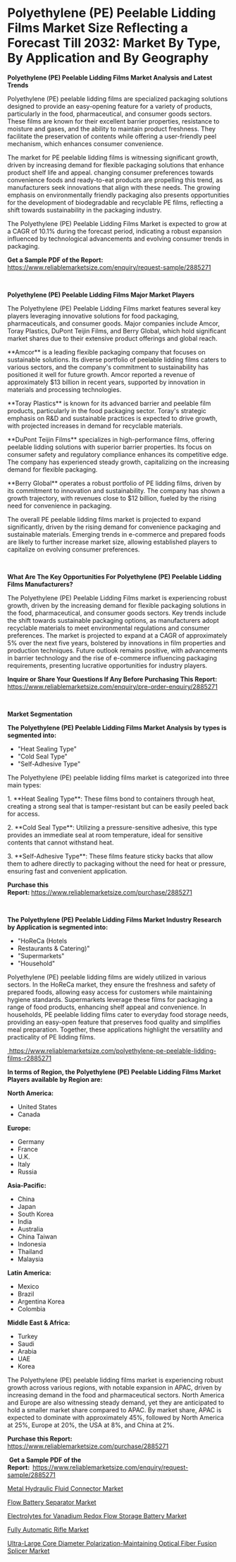 <p><h1>Polyethylene (PE) Peelable Lidding Films Market Size Reflecting a Forecast Till 2032: Market By Type, By Application and By Geography</h1></p><p><strong>Polyethylene (PE) Peelable Lidding Films Market Analysis and Latest Trends</strong></p>
<p><p>Polyethylene (PE) peelable lidding films are specialized packaging solutions designed to provide an easy-opening feature for a variety of products, particularly in the food, pharmaceutical, and consumer goods sectors. These films are known for their excellent barrier properties, resistance to moisture and gases, and the ability to maintain product freshness. They facilitate the preservation of contents while offering a user-friendly peel mechanism, which enhances consumer convenience.</p><p>The market for PE peelable lidding films is witnessing significant growth, driven by increasing demand for flexible packaging solutions that enhance product shelf life and appeal. changing consumer preferences towards convenience foods and ready-to-eat products are propelling this trend, as manufacturers seek innovations that align with these needs. The growing emphasis on environmentally friendly packaging also presents opportunities for the development of biodegradable and recyclable PE films, reflecting a shift towards sustainability in the packaging industry. </p><p>The Polyethylene (PE) Peelable Lidding Films Market is expected to grow at a CAGR of 10.1% during the forecast period, indicating a robust expansion influenced by technological advancements and evolving consumer trends in packaging.</p></p>
<p><strong>Get a Sample PDF of the Report:&nbsp;</strong> <a href="https://www.reliablemarketsize.com/enquiry/request-sample/2885271?utm_campaign=1991&utm_medium=2&utm_source=Github&utm_content=ia&utm_term=13032025&utm_id=polyethylene-pe-peelable-lidding-films">https://www.reliablemarketsize.com/enquiry/request-sample/2885271</a></p>
<p>&nbsp;</p>
<p><strong>Polyethylene (PE) Peelable Lidding Films Major Market Players</strong></p>
<p><p>The Polyethylene (PE) Peelable Lidding Films market features several key players leveraging innovative solutions for food packaging, pharmaceuticals, and consumer goods. Major companies include Amcor, Toray Plastics, DuPont Teijin Films, and Berry Global, which hold significant market shares due to their extensive product offerings and global reach.</p><p>**Amcor** is a leading flexible packaging company that focuses on sustainable solutions. Its diverse portfolio of peelable lidding films caters to various sectors, and the company's commitment to sustainability has positioned it well for future growth. Amcor reported a revenue of approximately $13 billion in recent years, supported by innovation in materials and processing technologies.</p><p>**Toray Plastics** is known for its advanced barrier and peelable film products, particularly in the food packaging sector. Toray's strategic emphasis on R&D and sustainable practices is expected to drive growth, with projected increases in demand for recyclable materials.</p><p>**DuPont Teijin Films** specializes in high-performance films, offering peelable lidding solutions with superior barrier properties. Its focus on consumer safety and regulatory compliance enhances its competitive edge. The company has experienced steady growth, capitalizing on the increasing demand for flexible packaging.</p><p>**Berry Global** operates a robust portfolio of PE lidding films, driven by its commitment to innovation and sustainability. The company has shown a growth trajectory, with revenues close to $12 billion, fueled by the rising need for convenience in packaging.</p><p>The overall PE peelable lidding films market is projected to expand significantly, driven by the rising demand for convenience packaging and sustainable materials. Emerging trends in e-commerce and prepared foods are likely to further increase market size, allowing established players to capitalize on evolving consumer preferences.</p></p>
<p>&nbsp;</p>
<p><strong>What Are The Key Opportunities For Polyethylene (PE) Peelable Lidding Films Manufacturers?</strong></p>
<p><p>The Polyethylene (PE) Peelable Lidding Films market is experiencing robust growth, driven by the increasing demand for flexible packaging solutions in the food, pharmaceutical, and consumer goods sectors. Key trends include the shift towards sustainable packaging options, as manufacturers adopt recyclable materials to meet environmental regulations and consumer preferences. The market is projected to expand at a CAGR of approximately 5% over the next five years, bolstered by innovations in film properties and production techniques. Future outlook remains positive, with advancements in barrier technology and the rise of e-commerce influencing packaging requirements, presenting lucrative opportunities for industry players.</p></p>
<p><strong>Inquire or Share Your Questions If Any Before Purchasing This Report:</strong> <a href="https://www.reliablemarketsize.com/enquiry/pre-order-enquiry/2885271?utm_campaign=1991&utm_medium=2&utm_source=Github&utm_content=ia&utm_term=13032025&utm_id=polyethylene-pe-peelable-lidding-films">https://www.reliablemarketsize.com/enquiry/pre-order-enquiry/2885271</a></p>
<p>&nbsp;</p>
<p><strong>Market Segmentation</strong></p>
<p><strong>The Polyethylene (PE) Peelable Lidding Films Market Analysis by types is segmented into:</strong></p>
<p><ul><li>"Heat Sealing Type"</li><li>"Cold Seal Type"</li><li>"Self-Adhesive Type"</li></ul></p>
<p><p>The Polyethylene (PE) peelable lidding films market is categorized into three main types: </p><p>1. **Heat Sealing Type**: These films bond to containers through heat, creating a strong seal that is tamper-resistant but can be easily peeled back for access.</p><p>2. **Cold Seal Type**: Utilizing a pressure-sensitive adhesive, this type provides an immediate seal at room temperature, ideal for sensitive contents that cannot withstand heat.</p><p>3. **Self-Adhesive Type**: These films feature sticky backs that allow them to adhere directly to packaging without the need for heat or pressure, ensuring fast and convenient application.</p></p>
<p><strong>Purchase this Report:&nbsp;</strong><a href="https://www.reliablemarketsize.com/purchase/2885271?utm_campaign=1991&utm_medium=2&utm_source=Github&utm_content=ia&utm_term=13032025&utm_id=polyethylene-pe-peelable-lidding-films">https://www.reliablemarketsize.com/purchase/2885271</a></p>
<p>&nbsp;</p>
<p><strong>The Polyethylene (PE) Peelable Lidding Films Market Industry Research by Application is segmented into:</strong></p>
<p><ul><li>"HoReCa (Hotels</li><li>Restaurants & Catering)"</li><li>"Supermarkets"</li><li>"Household"</li></ul></p>
<p><p>Polyethylene (PE) peelable lidding films are widely utilized in various sectors. In the HoReCa market, they ensure the freshness and safety of prepared foods, allowing easy access for customers while maintaining hygiene standards. Supermarkets leverage these films for packaging a range of food products, enhancing shelf appeal and convenience. In households, PE peelable lidding films cater to everyday food storage needs, providing an easy-open feature that preserves food quality and simplifies meal preparation. Together, these applications highlight the versatility and practicality of PE lidding films.</p></p>
<p><a href="https://www.reliablemarketsize.com/polyethylene-pe-peelable-lidding-films-r2885271?utm_campaign=1991&utm_medium=2&utm_source=Github&utm_content=ia&utm_term=13032025&utm_id=polyethylene-pe-peelable-lidding-films">&nbsp;https://www.reliablemarketsize.com/polyethylene-pe-peelable-lidding-films-r2885271</a></p>
<p><strong>In terms of Region, the Polyethylene (PE) Peelable Lidding Films Market Players available by Region are:</strong></p>
<p>
    <p> <strong> North America: </strong>
        <ul>
            <li>United States</li>
            <li>Canada</li>
        </ul>
        </p> 
    <p> <strong> Europe: </strong>
        <ul>
            <li>Germany</li>
            <li>France</li>
            <li>U.K.</li>
            <li>Italy</li>
            <li>Russia</li>
        </ul>
        </p> 
    <p> <strong> Asia-Pacific: </strong>
        <ul>
            <li>China</li>
            <li>Japan</li>
            <li>South Korea</li>
            <li>India</li>
            <li>Australia</li>
            <li>China Taiwan</li>
            <li>Indonesia</li>
            <li>Thailand</li>
            <li>Malaysia</li>
        </ul>
        </p> 
    <p> <strong> Latin America: </strong>
        <ul>
            <li>Mexico</li>
            <li>Brazil</li>
            <li>Argentina Korea</li>
            <li>Colombia</li>
        </ul>
        </p> 
    <p> <strong> Middle East & Africa: </strong>
        <ul>
            <li>Turkey</li>
            <li>Saudi</li>
            <li>Arabia</li>
            <li>UAE</li>
            <li>Korea</li>
        </ul>
    </p>
    </p>
<p><p>The Polyethylene (PE) peelable lidding films market is experiencing robust growth across various regions, with notable expansion in APAC, driven by increasing demand in the food and pharmaceutical sectors. North America and Europe are also witnessing steady demand, yet they are anticipated to hold a smaller market share compared to APAC. By market share, APAC is expected to dominate with approximately 45%, followed by North America at 25%, Europe at 20%, the USA at 8%, and China at 2%.</p></p>
<p><strong>Purchase this Report: </strong><a href="https://www.reliablemarketsize.com/purchase/2885271?utm_campaign=1991&utm_medium=2&utm_source=Github&utm_content=ia&utm_term=13032025&utm_id=polyethylene-pe-peelable-lidding-films">https://www.reliablemarketsize.com/purchase/2885271</a></p>
<p>&nbsp;<strong>Get a Sample PDF of the Report:&nbsp;&nbsp;</strong><a href="https://www.reliablemarketsize.com/enquiry/request-sample/2885271?utm_campaign=1991&utm_medium=2&utm_source=Github&utm_content=ia&utm_term=13032025&utm_id=polyethylene-pe-peelable-lidding-films">https://www.reliablemarketsize.com/enquiry/request-sample/2885271</a></p>
<p><strong></strong></p>
<p><p><a href="https://github.com/pelegeazlie5/Market-Research-Report-List-1/blob/main/metal-hydraulic-fluid-connector-market.md?utm_campaign=1991&utm_medium=2&utm_source=Github&utm_content=ia&utm_term=13032025&utm_id=polyethylene-pe-peelable-lidding-films">Metal Hydraulic Fluid Connector Market</a></p><p><a href="https://github.com/kevoncesya4j/Market-Research-Report-List-1/blob/main/flow-battery-separator-market.md?utm_campaign=1991&utm_medium=2&utm_source=Github&utm_content=ia&utm_term=13032025&utm_id=polyethylene-pe-peelable-lidding-films">Flow Battery Separator Market</a></p><p><a href="https://github.com/ziringebrur1/Market-Research-Report-List-1/blob/main/electrolytes-for-vanadium-redox-flow-storage-battery-market.md?utm_campaign=1991&utm_medium=2&utm_source=Github&utm_content=ia&utm_term=13032025&utm_id=polyethylene-pe-peelable-lidding-films">Electrolytes for Vanadium Redox Flow Storage Battery Market</a></p><p><a href="https://github.com/perbetpereir/Market-Research-Report-List-1/blob/main/fully-automatic-rifle-market.md?utm_campaign=1991&utm_medium=2&utm_source=Github&utm_content=ia&utm_term=13032025&utm_id=polyethylene-pe-peelable-lidding-films">Fully Automatic Rifle Market</a></p><p><a href="https://github.com/paulierasho/Market-Research-Report-List-1/blob/main/ultra-large-core-diameter-polarization-maintaining-optical-fiber-fusion-splicer-market.md?utm_campaign=1991&utm_medium=2&utm_source=Github&utm_content=ia&utm_term=13032025&utm_id=polyethylene-pe-peelable-lidding-films">Ultra-Large Core Diameter Polarization-Maintaining Optical Fiber Fusion Splicer Market</a></p></p>